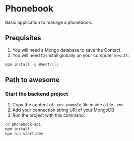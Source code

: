 # Phonebook

Basic application to manage a phonebook.

## Prequisites
1. You will need a Mongo database to save the Contact.
2. You will need to install globally on your computer `NestJS`:
```cmd
npm install -g @nest/cli
```

## Path to awesome

### Start the backend project
1. Copy the content of `.env.example` file inside a file `.env`
2. Add your connection string URI of your MongoDB
3. Run the project with this command:
```bash
cd phonebook-api
npm install
npm run start:dev
```